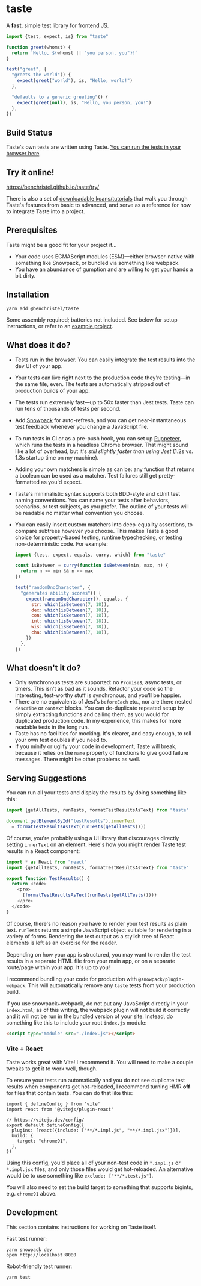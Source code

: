 # taste

A **fast**, simple test library for frontend JS.

```js
import {test, expect, is} from "taste"

function greet(whomst) {
  return `Hello, ${whomst || "you person, you"}!`
}

test("greet", {
  "greets the world"() {
    expect(greet("world"), is, "Hello, world!")
  },

  "defaults to a generic greeting"() {
    expect(greet(null), is, "Hello, you person, you!")
  },
})
```

## Build Status

Taste's own tests are written using Taste. [You can run the tests in your browser here](https://benchristel.github.io/taste).

## Try it online!

https://benchristel.github.io/taste/try/

There is also a set of [downloadable koans/tutorials](https://github.com/benchristel/taste-koans) that walk you through
Taste's features from basic to advanced, and serve as a reference for how to integrate Taste into a project.

## Prerequisites

Taste might be a good fit for your project if...

- Your code uses ECMAScript modules (ESM)—either
  browser-native with something like Snowpack, or bundled
  via something like webpack.
- You have an abundance of gumption and are willing to get
  your hands a bit dirty.

## Installation

```
yarn add @benchristel/taste
```

Some assembly required; batteries not included. See below
for setup instructions, or refer to an
[example project](https://github.com/benchristel/taste-koans).

## What does it do?

- Tests run in the browser. You can easily integrate the
  test results into the dev UI of your app.
- Your tests can live right next to the production code
  they're testing—in the same file, even. The tests are
  automatically stripped out of production builds of your
  app.
- The tests run extremely fast—up to 50x faster than Jest
  tests. Taste can run tens of thousands of tests per second.
- Add [Snowpack](https://www.snowpack.dev/) for
  auto-refresh, and you can get near-instantaneous test
  feedback whenever you change a JavaScript file.
- To run tests in CI or as a pre-push hook, you can set up
  [Puppeteer](https://developers.google.com/web/tools/puppeteer/),
  which runs the tests in a headless Chrome browser. That
  might sound like a lot of overhead, but it's _still
  slightly faster than using Jest_ (1.2s vs. 1.3s startup
  time on my machine).
- Adding your own matchers is simple as can be: any function
  that returns a boolean can be used as a matcher. Test
  failures still get pretty-formatted as you'd expect.
- Taste's minimalistic syntax supports both BDD-style and
  xUnit test naming conventions. You can name your tests
  after behaviors, scenarios, or test subjects, as you
  prefer. The outline of your tests will be readable no
  matter what convention you choose.
- You can easily insert custom matchers into deep-equality
  assertions, to compare subtrees however you choose.
  This makes Taste a good choice for property-based testing,
  runtime typechecking, or testing non-deterministic code.
  For example:

  ```js
  import {test, expect, equals, curry, which} from "taste"

  const isBetween = curry(function isBetween(min, max, n) {
    return n >= min && n <= max
  })

  test("randomDndCharacter", {
    "generates ability scores"() {
      expect(randomDndCharacter(), equals, {
        str: which(isBetween(7, 18)),
        dex: which(isBetween(7, 18)),
        con: which(isBetween(7, 18)),
        int: which(isBetween(7, 18)),
        wis: which(isBetween(7, 18)),
        cha: which(isBetween(7, 18)),
      })
    },
  })
  ```

## What doesn't it do?

- Only synchronous tests are supported: no
  `Promise`s, async tests, or timers. This isn't as bad as
  it sounds. Refactor your code so the interesting,
  test-worthy stuff is synchronous, and you'll be happier.
- There are no equivalents of Jest's `beforeEach` etc.,
  nor are there nested `describe` or `context` blocks. You
  can de-duplicate repeated setup by simply extracting
  functions and calling them, as you would for duplicated
  production code. In my experience, this makes for more
  readable tests in the long run.
- Taste has no facilities for mocking. It's clearer, and
  easy enough, to roll your own test doubles if you need to.
- If you minify or uglify your code in development,
  Taste will break, because it relies on the `name` property
  of functions to give good failure messages. There might
  be other problems as well.

## Serving Suggestions

You can run all your tests and display the results by doing
something like this:

```js
import {getAllTests, runTests, formatTestResultsAsText} from "taste"

document.getElementById("testResults").innerText
  = formatTestResultsAsText(runTests(getAllTests()))
```

Of course, you're probably using a UI library that
discourages directly setting `innerText` on an element.
Here's how you might render Taste test results in a React
component:

```js
import * as React from "react"
import {getAllTests, runTests, formatTestResultsAsText} from "taste"

export function TestResults() {
  return <code>
    <pre>
      {formatTestResultsAsText(runTests(getAllTests()))}
    </pre>
  </code>
}
```

Of course, there's no reason you have to render your test
results as plain text. `runTests` returns a simple
JavaScript object suitable for rendering in a variety of
forms. Rendering the test output as a stylish tree of React
elements is left as an exercise for the reader.

Depending on how your app is structured, you may want to
render the test results in a separate HTML file from your
main app, or on a separate route/page within your app. It's
up to you!

I recommend bundling your code for production with
`@snowpack/plugin-webpack`. This will automatically remove
any `taste` tests from your production build.

If you use snowpack+webpack, do not put any JavaScript
directly in your `index.html`; as of this writing, the
webpack plugin will not build it correctly and it will not
be run in the bundled version of your site. Instead, do
something like this to include your root `index.js` module:

```html
<script type="module" src="./index.js"></script>
```

### Vite + React

Taste works great with Vite! I recommend it. You will need
to make a couple tweaks to get it to work well, though.

To ensure your tests run automatically and you do not see
duplicate test results when components get hot-reloaded, I
recommend turning HMR **off** for files that contain tests.
You can do that like this:

```
import { defineConfig } from 'vite'
import react from '@vitejs/plugin-react'

// https://vitejs.dev/config/
export default defineConfig({
  plugins: [react({include: ["**/*.impl.js", "**/*.impl.jsx"]})],
  build: {
    target: "chrome91",
  },
})
```

Using this config, you'd place all of your non-test code
in `*.impl.js` or `*.impl.jsx` files, and only those files
would get hot-reloaded. An alternative would be to use
something like `exclude: ["**/*.test.js"]`.

You will also need to set the build target to something that
supports bigints, e.g. `chrome91` above.

## Development

This section contains instructions for working on Taste
itself.

Fast test runner:

```
yarn snowpack dev
open http://localhost:8080
```

Robot-friendly test runner:

```
yarn test
```
